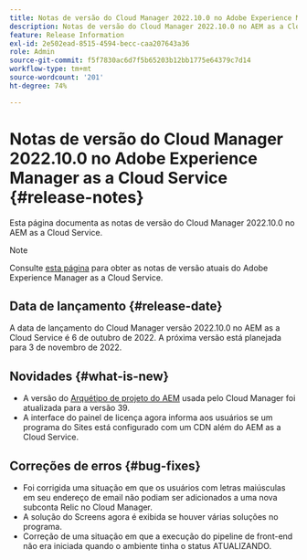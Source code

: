 ```yaml
---
title: Notas de versão do Cloud Manager 2022.10.0 no Adobe Experience Manager as a Cloud Service
description: Notas de versão do Cloud Manager 2022.10.0 no AEM as a Cloud Service.
feature: Release Information
exl-id: 2e502ead-8515-4594-becc-caa207643a36
role: Admin
source-git-commit: f5f7830ac6d7f5b65203b12bb1775e64379c7d14
workflow-type: tm+mt
source-wordcount: '201'
ht-degree: 74%

---
```


# Notas de versão do Cloud Manager 2022.10.0 no Adobe Experience Manager as a Cloud Service {#release-notes}

Esta página documenta as notas de versão do Cloud Manager 2022.10.0 no AEM as a Cloud Service.

>[!NOTE]
>
>Consulte [esta página](/help/release-notes/release-notes-cloud/release-notes-current.md) para obter as notas de versão atuais do Adobe Experience Manager as a Cloud Service.

## Data de lançamento {#release-date}

A data de lançamento do Cloud Manager versão 2022.10.0 no AEM as a Cloud Service é 6 de outubro de 2022. A próxima versão está planejada para 3 de novembro de 2022.

## Novidades {#what-is-new}

* A versão do [Arquétipo de projeto do AEM](https://experienceleague.adobe.com/pt-br/docs/experience-manager-core-components/using/developing/archetype/overview) usada pelo Cloud Manager foi atualizada para a versão 39.
* A interface do painel de licença agora informa aos usuários se um programa do Sites está configurado com um CDN além do AEM as a Cloud Service.

## Correções de erros {#bug-fixes}

* Foi corrigida uma situação em que os usuários com letras maiúsculas em seu endereço de email não podiam ser adicionados a uma nova subconta Relic no Cloud Manager.
* A solução do Screens agora é exibida se houver várias soluções no programa.
* Correção de uma situação em que a execução do pipeline de front-end não era iniciada quando o ambiente tinha o status ATUALIZANDO.

